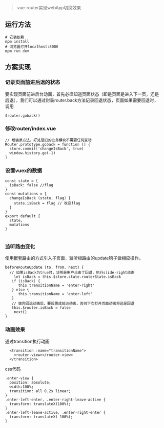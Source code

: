 > vue-router实现webApp切换效果

## 运行方法

``` 
# 安装依赖
npm install
# 浏览器打开localhost:8080
npm run dev

```

## 方案实现
### 记录页面前进后退的状态
要实现页面前进后台动画，首先必须知道页面状态（即是页面是进入下一页，还是后退），我们可以通过封装router.back方法记录回退状态，页面如果需要回退时，调用
```
$router.goback()
```

### 修改router/index.vue
```
// 增强原方法，好处是旧的业务模块不需要任何变动
Router.prototype.goback = function () {
  store.commit('changeIsBack', true)
  window.history.go(-1)
}

```

### 设置vuex的数据
```
const state = {
  isBack: false //flag
}
const mutations = {
  changeIsBack (state, flag) {
    state.isBack = flag // 改变flag
  }
}
export default {
  state,
  mutations
}


```
### 监听路由变化
使用嵌套路由的方式引入子页面，监听根路由的update钩子做相应操作。
```
beforeRouteUpdate (to, from, next) {
  // 如果isBack为true时，证明是用户点击了回退，执行slide-right动画
    let isBack = this.$store.state.routerState.isBack
   if (isBack) {
      this.transitionName = 'enter-right'
   } else {
      this.transitionName = 'enter-left'
   }
   // 做完回退动画后，要设置成前进动画，否则下次打开页面动画将还是回退
   this.$router.isBack = false
    next()
}
```
### 动画效果
通过transition执行动画
```
  <transition :name="transitionName">
    <router-view></router-view>
  </transition>
```
css代码
```
.enter-view {
  position: absolute;
  width:100%;
  transition: all 0.2s linear;
}
.enter-left-enter, .enter-right-leave-active {
  transform: translateX(100%);
}
.enter-left-leave-active, .enter-right-enter {
  transform: translateX(-100%);
}
```